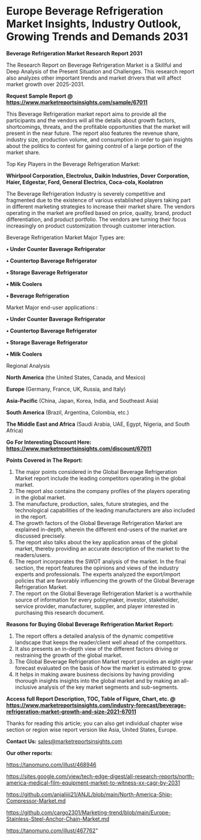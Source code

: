 # Europe Beverage Refrigeration Market Insights, Industry Outlook, Growing Trends and Demands 2031

<strong>Beverage Refrigeration Market Research Report 2031</strong>

The Research Report on Beverage Refrigeration Market is a Skillful and Deep Analysis of the Present Situation and Challenges. This research report also analyzes other important trends and market drivers that will affect market growth over 2025-2031.

<strong>Request Sample Report @ <a href=https://www.marketreportsinsights.com/sample/67011>https://www.marketreportsinsights.com/sample/67011</a></strong>

This Beverage Refrigeration market report aims to provide all the participants and the vendors will all the details about growth factors, shortcomings, threats, and the profitable opportunities that the market will present in the near future. The report also features the revenue share, industry size, production volume, and consumption in order to gain insights about the politics to contest for gaining control of a large portion of the market share.

Top Key Players in the Beverage Refrigeration Market:

<strong>Whirlpool Corporation, Electrolux, Daikin Industries, Dover Corporation, Haier, Edgestar, Ford, General Electrics, Coca-cola, Koolatron</strong>

The Beverage Refrigeration Industry is severely competitive and fragmented due to the existence of various established players taking part in different marketing strategies to increase their market share. The vendors operating in the market are profiled based on price, quality, brand, product differentiation, and product portfolio. The vendors are turning their focus increasingly on product customization through customer interaction.

Beverage Refrigeration Market Major Types are:

<strong>• Under Counter Baverage Refrigerator

• Countertop Baverage Refrigerator

• Storage Baverage Refrigerator

• Milk Coolers

• Beverage Refrigeration</strong>

Market Major end-user applications :

<strong>• Under Counter Baverage Refrigerator

• Countertop Baverage Refrigerator

• Storage Baverage Refrigerator

• Milk Coolers</strong>

Regional Analysis

</u><strong><b>North America</b></strong> (the United States, Canada, and Mexico)

<strong><b>Europe </b></strong>(Germany, France, UK, Russia, and Italy)

<strong><b>Asia-Pacific</b></strong> (China, Japan, Korea, India, and Southeast Asia)

<strong><b>South America</b></strong> (Brazil, Argentina, Colombia, etc.)

<strong><b>The Middle East and Africa</b></strong> (Saudi Arabia, UAE, Egypt, Nigeria, and South Africa)

<strong>Go For Interesting Discount Here: <a href=https://www.marketreportsinsights.com/discount/67011>https://www.marketreportsinsights.com/discount/67011</a></strong>

<strong>Points Covered in The Report:</strong>
<ol>
  <li>The major points considered in the Global Beverage Refrigeration Market report include the leading competitors operating in the global market.</li>
  <li>The report also contains the company profiles of the players operating in the global market.</li>
  <li>The manufacture, production, sales, future strategies, and the technological capabilities of the leading manufacturers are also included in the report.</li>
  <li>The growth factors of the Global Beverage Refrigeration Market are explained in-depth, wherein the different end-users of the market are discussed precisely.</li>
  <li>The report also talks about the key application areas of the global market, thereby providing an accurate description of the market to the readers/users.</li>
  <li>The report incorporates the SWOT analysis of the market. In the final section, the report features the opinions and views of the industry experts and professionals. The experts analyzed the export/import policies that are favorably influencing the growth of the Global Beverage Refrigeration Market.</li>
  <li>The report on the Global Beverage Refrigeration Market is a worthwhile source of information for every policymaker, investor, stakeholder, service provider, manufacturer, supplier, and player interested in purchasing this research document.</li>
</ol>
<strong>Reasons for Buying Global Beverage Refrigeration Market Report:</strong>

<ol>
  <li>The report offers a detailed analysis of the dynamic competitive landscape that keeps the reader/client well ahead of the competitors.</li>
  <li>It also presents an in-depth view of the different factors driving or restraining the growth of the global market.</li>
  <li>The Global Beverage Refrigeration Market report provides an eight-year forecast evaluated on the basis of how the market is estimated to grow.</li>
  <li>It helps in making aware business decisions by having providing thorough insights insights into the global market and by making an all-inclusive analysis of the key market segments and sub-segments.</li>
</ol>
<strong>Access full Report Description, TOC, Table of Figure, Chart, etc. @ <a href=https://www.marketreportsinsights.com/industry-forecast/beverage-refrigeration-market-growth-and-size-2021-67011>https://www.marketreportsinsights.com/industry-forecast/beverage-refrigeration-market-growth-and-size-2021-67011</a></strong>


Thanks for reading this article; you can also get individual chapter wise section or region wise report version like Asia, United States, Europe.

<strong>Contact Us:</strong>
sales@marketreportsinsights.com

<strong>Our other reports:</strong>

<a href=https://tanomuno.com/illust/468946>https://tanomuno.com/illust/468946</a>

<a href=https://sites.google.com/view/tech-edge-digest/all-research-reports/north-america-medical-film-equipment-market-to-witness-xx-cagr-by-2031>https://sites.google.com/view/tech-edge-digest/all-research-reports/north-america-medical-film-equipment-market-to-witness-xx-cagr-by-2031</a>

<a href=https://github.com/anjaliiii21/ANJL/blob/main/North-America-Ship-Compressor-Market.md>https://github.com/anjaliiii21/ANJL/blob/main/North-America-Ship-Compressor-Market.md</a>

<a href=https://github.com/cargo2301/Marketing-trend/blob/main/Europe-Stainless-Steel-Anchor-Chain-Market.md>https://github.com/cargo2301/Marketing-trend/blob/main/Europe-Stainless-Steel-Anchor-Chain-Market.md</a>

<a href=https://tanomuno.com/illust/467762>https://tanomuno.com/illust/467762</a>"
